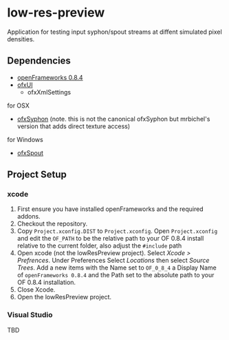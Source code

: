 # low-res-preview
Application for testing input syphon/spout streams at diffent simulated pixel densities. 

## Dependencies

- [openFrameworks 0.8.4](http://openframeworks.cc/)
- [ofxUI](https://github.com/rezaali/ofxUI)
    - ofxXmlSettings

for OSX

- [ofxSyphon](https://github.com/mrbichel/ofxSyphon) (note. this is not the canonical ofxSyphon but mrbichel's version that adds direct texture access)

for Windows

- [ofxSpout](https://github.com/Mat-Loz/ofxSpout)

## Project Setup
### xcode

1. First ensure you have installed openFrameworks and the required addons.
2. Checkout the repository.
3. Copy `Project.xconfig.DIST` to `Project.xconfig`. Open `Project.xconfig` and edit the `OF_PATH` to be the relative path to your OF 0.8.4 install relative to the current folder, also adjust the `#include` path
4. Open xcode (not the lowResPreview project). Select _Xcode > Prefrences_. Under Preferences Select _Locations_ then select _Source Trees_. Add a new items with the Name set to `OF_0_8_4` a Display Name of `openFrameworks 0.8.4` and the Path set to the absolute path to your OF 0.8.4 installation. 
5. Close Xcode.
6. Open the lowResPreview project.


### Visual Studio

TBD